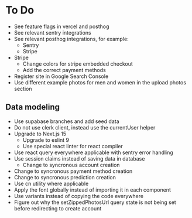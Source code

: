 # To Do

- See feature flags in vercel and posthog
- See relevant sentry integrations
- See relevant posthog integrations, for example:
  - Sentry
  - Stripe
- Stripe
  - Change colors for stripe embedded checkout
  - Add the correct payment methods
- Register site in Google Search Console
- Use different example photos for men and women in the upload photos section

## Data modeling

- Use supabase branches and add seed data
- Do not use clerk client, instead use the currentUser helper
- Upgrade to Next.js 15
  - Upgrade to eslint 9
  - Use special react linter for react compiler
- Use react query everywhere applicable with sentry error handling
- Use session claims instead of saving data in database
  - Change to syncronous account creation
- Change to syncronous payment method creation
- Change to syncronous prediction creation
- Use cn utility where applicable
- Apply the font globally instead of importing it in each component
- Use variants instead of copying the code everywhere
- Figure out why the setZippedPhotosUrl query state is not being set before redirecting to create account
